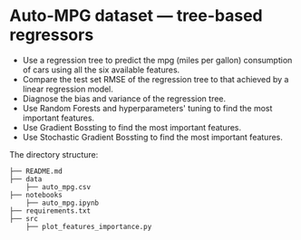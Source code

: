 # Auto-MPG dataset  — tree-based regressors

* Use a regression tree to predict the mpg (miles per gallon) consumption of cars using all the six available features.
* Compare the test set RMSE of the regression tree to that achieved by a linear regression model. 
* Diagnose the bias and variance of the regression tree.
* Use Random Forests and hyperparameters' tuning to find the most important features.
* Use Gradient Bossting to find the most important features.
* Use Stochastic Gradient Bossting to find the most important features.

The directory structure: 

```
├── README.md          
├── data
    ├── auto_mpg.csv
├── notebooks
    ├── auto_mpg.ipynb         
├── requirements.txt   
├── src                
    ├── plot_features_importance.py
```
